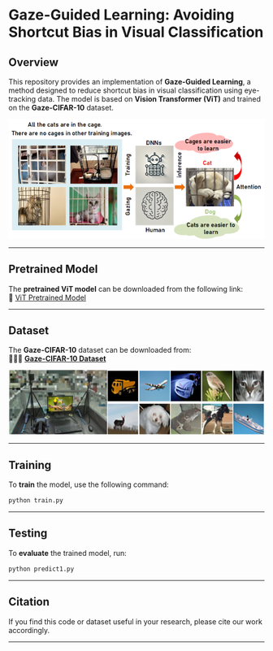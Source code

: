 # Gaze-Guided Learning: Avoiding Shortcut Bias in Visual Classification  

## Overview  
This repository provides an implementation of **Gaze-Guided Learning**, a method designed to reduce shortcut bias in visual classification using eye-tracking data. The model is based on **Vision Transformer (ViT)** and trained on the **Gaze-CIFAR-10** dataset.  

![Example Image](https://github.com/rekkles2/Gaze-CIFAR-10/blob/main/Figure/motivation.png) 

---

## Pretrained Model  
The **pretrained ViT model** can be downloaded from the following link:  
🔗 [ViT Pretrained Model](https://drive.google.com/file/d/1FPUIYmZ4ooMbWByXUzBRNGLcrIYvNsxz/view?usp=drive_link)  

---

## Dataset  
The **Gaze-CIFAR-10** dataset can be downloaded from:  
📂📂📂 [**Gaze-CIFAR-10 Dataset**](https://drive.google.com/drive/folders/17zR9bIDWvb0FzSEgR2vXJIKo3w6wKDVB?usp=drive_link)  

![Example Image](https://github.com/rekkles2/Gaze-CIFAR-10/blob/main/Figure/EX.png)

---

## Training  
To **train** the model, use the following command:  
```bash
python train.py
```  

---

## Testing  
To **evaluate** the trained model, run:  
```bash
python predict1.py
```  

---

## Citation  
If you find this code or dataset useful in your research, please cite our work accordingly.  

---
